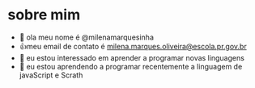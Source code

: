 # sobre mim
- 👋 ola meu nome é @milenamarquesinha
- 👍meu email de contato é milena.marques.oliveira@escola.pr.gov.br
- 👀 eu estou interessado em aprender a programar novas linguagens
- 🌱 eu estou aprendendo a programar recentemente a linguagem de javaScript e Scrath
